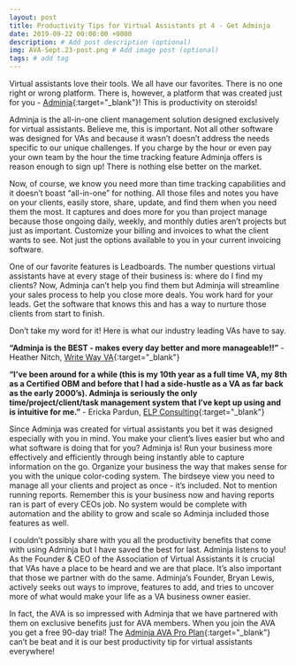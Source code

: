 ```yaml
---
layout: post
title: Productivity Tips for Virtual Assistants pt 4 - Get Adminja
date: 2019-09-22 00:00:00 +0000
description: # Add post description (optional)
img: AVA-Sept.23-post.png # Add image post (optional)
tags: # add tag
---
```


Virtual assistants love their tools. We all have our favorites. There is no one right or wrong platform. There is, however, a platform that was created just for you - [Adminja](https://www.getadminja.com/avapro/){:target="_blank"}! This is productivity on steroids!

Adminja is the all-in-one client management solution designed exclusively for virtual assistants. Believe me, this is important. Not all other software was designed for VAs and because it wasn’t doesn’t address the needs specific to our unique challenges. If you charge by the hour or even pay your own team by the hour the time tracking feature Adminja offers is reason enough to sign up! There is nothing else better on the market.

Now, of course, we know you need more than time tracking capabilities and it doesn’t boast “all-in-one” for nothing. All those files and notes you have on your clients, easily store, share, update, and find them when you need them the most. It captures and does more for you than project manage because those ongoing daily, weekly, and monthly duties aren’t projects but just as important. Customize your billing and invoices to what the client wants to see. Not just the options available to you in your current invoicing software.

One of our favorite features is Leadboards. The number questions virtual assistants have at every stage of their business is: where do I find my clients? Now, Adminja can’t help you find them but Adminja will streamline your sales process to help you close more deals. You work hard for your leads. Get the software that knows this and has a way to nurture those clients from start to finish.

Don’t take my word for it! Here is what our industry leading VAs have to say.

__“Adminja is the BEST - makes every day better and more manageable!!”__ - Heather Nitch, [Write Way VA](https://www.writewayva.com/){:target="_blank"}

__“I’ve been around for a while (this is my 10th year as a full time VA, my 8th as a Certified OBM and before that I had a side-hustle as a VA as far back as the early 2000’s). Adminja is seriously the only time/project/client/task management system that I’ve kept up using and is intuitive for me.”__ - Ericka Pardun, [ELP Consulting](https://erickapardun.com/){:target="_blank"}

Since Adminja was created for virtual assistants you bet it was designed especially with you in mind. You make your client’s lives easier but who and what software is doing that for you? Adminja is! Run your business more effectively and efficiently through being instantly able to capture information on the go. Organize your business the way that makes sense for you with the unique color-coding system. The birdseye view you need to manage all your clients and project as once - it’s included. Not to mention running reports. Remember this is your business now and having reports ran is part of every CEOs job. No system would be complete with automation and the ability to grow and scale so Adminja included those features as well.

I couldn’t possibly share with you all the productivity benefits that come with using Adminja but I have saved the best for last. Adminja listens to you! As the Founder & CEO of the Association of Virtual Assistants it is crucial that VAs have a place to be heard and we are that place. It’s also important that those we partner with do the same. Adminja’s Founder, Bryan Lewis, actively seeks out ways to improve, features to add, and tries to uncover more of what would make your life as a VA business owner easier.

In fact, the AVA is so impressed with Adminja that we have partnered with them on exclusive benefits just for AVA members. When you join the AVA you get a free 90-day trial! The [Adminja AVA Pro Plan](https://www.getadminja.com/avapro/){:target="_blank"} can’t be beat and it is our best productivity tip for virtual assistants everywhere!

